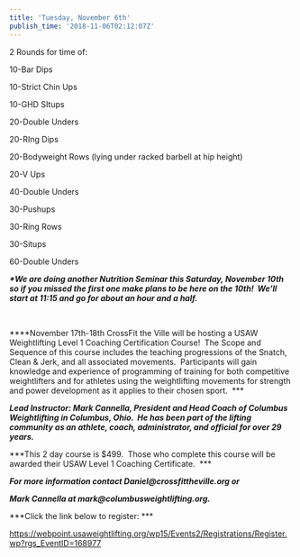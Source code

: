 ```yaml
---
title: 'Tuesday, November 6th'
publish_time: '2018-11-06T02:12:07Z'
---
```


2 Rounds for time of:

10-Bar Dips

10-Strict Chin Ups

10-GHD SItups

20-Double Unders

20-RIng Dips

20-Bodyweight Rows (lying under racked barbell at hip height)

20-V Ups

40-Double Unders

30-Pushups

30-Ring Rows

30-Situps

60-Double Unders

***\*We are doing another Nutrition Seminar this Saturday, November 10th
so if you missed the first one make plans to be here on the 10th!  We'll
start at 11:15 and go for about an hour and a half.***

 

***\*November 17th-18th CrossFit the Ville will be hosting a USAW
Weightlifting Level 1 Coaching Certification Course!  The Scope and
Sequence of this course includes the teaching progressions of the
Snatch, Clean & Jerk, and all associated movements.  Participants will
gain knowledge and experience of programming of training for both
competitive weightlifters and for athletes using the weightlifting
movements for strength and power development as it applies to their
chosen sport.  ***

***Lead Instructor: Mark Cannella, President and Head Coach of Columbus
Weightlifting in Columbus, Ohio.  He has been part of the lifting
community as an athlete, coach, administrator, and official for over 29
years.***

***This 2 day course is \$499.  Those who complete this course will be
awarded their USAW Level 1 Coaching Certificate.  ***

***For more information contact Daniel\@crossfittheville.org or***

***Mark Cannella at mark\@columbusweightlifting.org.***

***Click the link below to register: ***

<https://webpoint.usaweightlifting.org/wp15/Events2/Registrations/Register.wp?rgs_EventID=168977>
